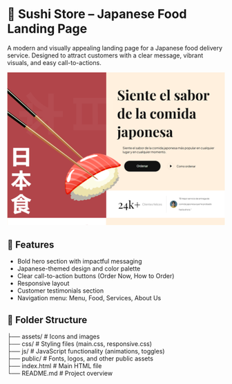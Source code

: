 # 🍣 Sushi Store – Japanese Food Landing Page

A modern and visually appealing landing page for a Japanese food delivery service. Designed to attract customers with a clear message, vibrant visuals, and easy call-to-actions.

![Screenshot of SushiSite](./assets/Screenshot.png)

## 🧾 Features

- Bold hero section with impactful messaging
- Japanese-themed design and color palette
- Clear call-to-action buttons (Order Now, How to Order)
- Responsive layout
- Customer testimonials section
- Navigation menu: Menu, Food, Services, About Us

## 📁 Folder Structure

├── assets/        # Icons and images  
├── css/           # Styling files (main.css, responsive.css)  
├── js/            # JavaScript functionality (animations, toggles)  
├── public/        # Fonts, logos, and other public assets  
├── index.html     # Main HTML file  
└── README.md      # Project overview

